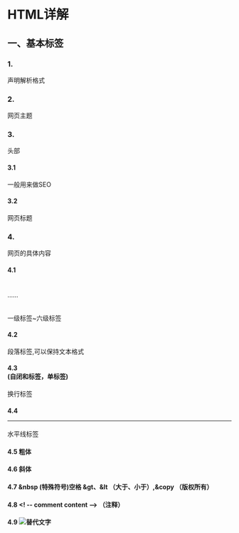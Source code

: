 # HTML详解

## 一、基本标签

### 1.<!DOCTYPE html>

声明解析格式

### 2.<html></html>

网页主题

### 3.<head></head>

头部

#### 3.1<meta> 

一般用来做SEO

#### 3.2 <title></title>

网页标题

### 4.<body></body>

网页的具体内容

#### 4.1<h1></h1> ……<h6></h6>

一级标签~六级标签

#### 4.2 <p></p>

段落标签,可以保持文本格式

#### 4.3 <br>(自闭和标签，单标签)

换行标签

#### 4.4 <hr>

水平线标签

#### 4.5 <strong></strong>   粗体

#### 4.6 <em></em> 斜体

#### 4.7 &nbsp (特殊符号)空格 &gt、&lt （大于、小于）,&copy （版权所有）

#### 4.8 <! -- comment content --> （注释）

#### 4.9 <img src="" alt="替代文字">

 

